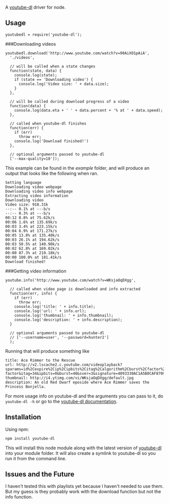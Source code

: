 A [youtube-dl][] driver for node.

Usage
------------------

    youtubedl = require('youtube-dl');

###Downloading videos

    youtubedl.download('http://www.youtube.com/watch?v=90AiXO1pAiA',
      './videos',

      // will be called when a state changes
      function(state, data) {
        console.log(state);
        if (state == 'Downloading video') {
          console.log('Video size: ' + data.size);
        }
      },

      // will be called during download progress of a video
      function(data) {
        console.log(data.eta + ' ' + data.percent + '% at ' + data.speed);
      },

      // called when youtube-dl finishes
      function(err) {
        if (err)
          throw err;
        console.log('Download finished!')
      },

      // optional arguments passed to youtube-dl
      ['--max-quality=18']);

This example can be found in the *example* folder, and will produce an output that looks like the following when ran.

    Setting language
    Downloading video webpage
    Downloading video info webpage
    Extracting video information
    Downloading video
    Video size: 918.31k
    --:-- 0.1% at ---b/s
    --:-- 0.3% at ---b/s
    00:12 0.8% at 75.62k/s
    00:06 1.6% at 135.69k/s
    00:03 3.4% at 223.15k/s
    00:04 6.9% at 171.27k/s
    00:05 13.8% at 135.40k/s
    00:03 26.1% at 194.62k/s
    00:03 50.5% at 140.90k/s
    00:02 62.8% at 169.02k/s
    00:00 87.3% at 210.18k/s
    00:00 100.0% at 181.41k/s
    Download finished!

###Getting video information

    youtube.info('http://www.youtube.com/watch?v=WKsjaOqDXgg',
      
      // called when video page is downloaded and info extracted
      function(err, info) {
        if (err)
          throw err;
        console.log('title: ' + info.title);
        console.log('url: ' + info.url);
        console.log('thumbnail: ' + info.thumbnail);
        console.log('description: ' + info.description);
      }
      
      // optional arguments passed to youtube-dl
      // ['--username=user', '--password=hunter2']
      );

Running that will produce something like

    title: Ace Rimmer to the Rescue
    url: http://v2.lscache2.c.youtube.com/videoplayback?sparams=id%2Cexpire%2Cip%2Cipbits%2Citag%2Calgorithm%2Cburst%2Cfactor%2Coc%3AU0hPSFFQVF9FSkNOOV9JSlhJ&fexp=904410%2C907048%2C910100&algorithm=throttle-factor&itag=34&ipbits=0&burst=40&sver=3&signature=4093330AC1A5B0CAF8709A0416A4B593A75BB892.21F2F12C418003492D9877E1570DC7AEE6DBEEBA&expire=1303156800&key=yt1&ip=0.0.0.0&factor=1.25&id=58ab2368ea835e08
    thumbnail: http://i4.ytimg.com/vi/WKsjaOqDXgg/default.jpg
    description: An old Red Dwarf eposide where Ace Rimmer saves the Princess Bonjella.

For more usage info on youtube-dl and the arguments you can pass to it, do `youtube-dl -h` or go to the [youtube-dl documentation][].


Installation
------------
Using npm:

    npm install youtube-dl

This will install this node module along with the latest version of [youtube-dl][] into your module folder. It will also create a symlink to youtube-dl so you run it from the command line.

Issues and the Future
---------------------

I haven't tested this with playlists yet because I haven't needed to use them. But my guess is they probably work with the download function but not the info function.


[youtube-dl]: http://rg3.github.com/youtube-dl/
[youtube-dl documentation]: http://rg3.github.com/youtube-dl/documentation.html
